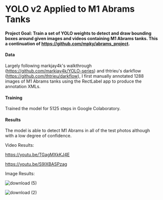# YOLO v2 Applied to M1 Abrams Tanks

#### Project Goal: Train a set of YOLO weights to detect and draw bounding boxes around given images and videos containing M1 Abrams tanks. This a continuation of https://github.com/mpky/abrams_project.

#### Data

Largely following markjay4k's walkthrough (https://github.com/markjay4k/YOLO-series) and thtrieu's darkflow (https://github.com/thtrieu/darkflow), I first manually annotated 1288 images of M1 Abrams tanks using the RectLabel app to produce the annotation XMLs.

#### Training

Trained the model for 5125 steps in Google Colaboratory.

#### Results

The model is able to detect M1 Abrams in all of the test photos although with a low degree of confidence.

Video Results:

https://youtu.be/TGagMXkKJ4E

https://youtu.be/S9IXBASPzag

Image Results:

![download (5)](https://user-images.githubusercontent.com/31871105/57265597-6a014300-7046-11e9-81ee-00c5f3886eb2.png)

![download (2)](https://user-images.githubusercontent.com/31871105/57265613-81d8c700-7046-11e9-992c-a02bb62b2e0b.png)
